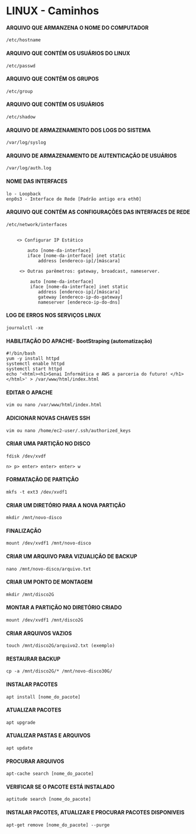 # LINUX - Caminhos

#### ARQUIVO QUE ARMANZENA O NOME DO COMPUTADOR
```
/etc/hostname
``` 

#### ARQUIVO QUE CONTÉM OS USUÁRIOS DO LINUX
```
/etc/passwd
```


#### ARQUIVO QUE CONTÉM OS GRUPOS 
```
/etc/group
```


#### ARQUIVO QUE CONTÉM OS USUÁRIOS
```
/etc/shadow 
```


#### ARQUIVO DE ARMAZENAMENTO DOS LOGS DO SISTEMA
```
/var/log/syslog 
```

#### ARQUIVO DE ARMAZENAMENTO DE AUTENTICAÇÃO DE USUÁRIOS
```
/var/log/auth.log
```

#### NOME DAS INTERFACES
```
lo - Loopback
enp0s3 - Interface de Rede [Padrão antigo era eth0]
```

#### ARQUIVO QUE CONTÉM AS CONFIGURAÇÕES DAS INTERFACES DE REDE
```
/etc/network/interfaces


    <> Configurar IP Estático

        auto [nome-da-interface]
        iface [nome-da-interface] inet static
            address [endereco-ip]/[máscara]

     <> Outras parêmetros: gateway, broadcast, nameserver.

         auto [nome-da-interface]
         iface [nome-da-interface] inet static
            address [endereco-ip]/[máscara]
            gateway [endereco-ip-do-gateway]
            nameserver [endereco-ip-do-dns]

```

#### LOG DE ERROS NOS SERVIÇOS LINUX
```
journalctl -xe
```

#### HABILITAÇÃO DO APACHE- BootStraping (automatização)
```
#!/bin/bash
yum -y install httpd
systemctl enable httpd
systemctl start httpd
echo '<html><h1>Senai Informática e AWS a parceria do futuro! </h1></html>' > /var/www/html/index.html
```

#### EDITAR O APACHE 
```
vim ou nano /var/www/html/index.html  
```

#### ADICIONAR NOVAS CHAVES SSH
```
vim ou nano /home/ec2-user/.ssh/authorized_keys
```

#### CRIAR UMA PARTIÇÃO NO DISCO
```
fdisk /dev/xvdf

n> p> enter> enter> enter> w
```

#### FORMATAÇÃO DE PARTIÇÃO 
```
mkfs -t ext3 /dev/xvdf1
```

#### CRIAR UM DIRETÓRIO PARA A NOVA PARTIÇÃO 
```
mkdir /mnt/novo-disco
```

#### FINALIZAÇÃO
```
mount /dev/xvdf1 /mnt/novo-disco
```

#### CRIAR UM ARQUIVO PARA VIZUALIÇÃO DE BACKUP 
```
nano /mnt/novo-disco/arquivo.txt
```

#### CRIAR UM PONTO DE MONTAGEM 
```
mkdir /mnt/disco2G
```

#### MONTAR A PARTIÇÃO NO DIRETÓRIO CRIADO
```
mount /dev/xvdf1 /mnt/disco2G
```

#### CRIAR ARQUIVOS VAZIOS
```
touch /mnt/disco2G/arquivo2.txt (exemplo)
```

#### RESTAURAR BACKUP
```
cp -a /mnt/disco2G/* /mnt/novo-disco30G/
```

#### INSTALAR PACOTES
```
apt install [nome_do_pacote]
```

#### ATUALIZAR PACOTES  
```
apt upgrade
```

#### ATUALIZAR PASTAS E ARQUIVOS
```
apt update
```

#### PROCURAR ARQUIVOS
```
apt-cache search [nome_do_pacote]
```


#### VERIFICAR SE O PACOTE ESTÁ INSTALADO 
```
aptitude search [nome_do_pacote]
```

#### INSTALAR PACOTES, ATUALIZAR E PROCURAR PACOTES DISPONIVEIS
```
apt-get remove [nome_do_pacote] --purge
```
